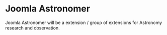 # Joomla Astronomer
Joomla Astronomer will be a extension / group of extensions for Astronomy research and observation.
